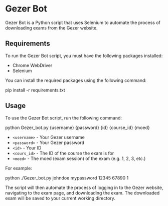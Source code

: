 # Gezer Bot

Gezer Bot is a Python script that uses Selenium to automate the process of downloading exams from the Gezer website.

## Requirements

To run the Gezer Bot script, you must have the following packages installed:

- Chrome WebDriver
- Selenium

You can install the required packages using the following command:

pip install -r requirements.txt

## Usage

To use the Gezer Bot script, run the following command:

python Gezer_bot.py  {username} {password} {id} {course_id} {moed}

- `<username>` - Your Gezer username
- `<password>` - Your Gezer password
- `<id>` - Your ID
- `<cours_id>` - The ID of the course the exam is for
- `<moed>` - The moed (exam session) of the exam (e.g. 1, 2, 3, etc.)

For example:

python ./Gezer_bot.py johndoe mypassword 12345 67890 1

The script will then automate the process of logging in to the Gezer website, navigating to the exam page, and downloading the exam. The downloaded exam will be saved to your current working directory.
